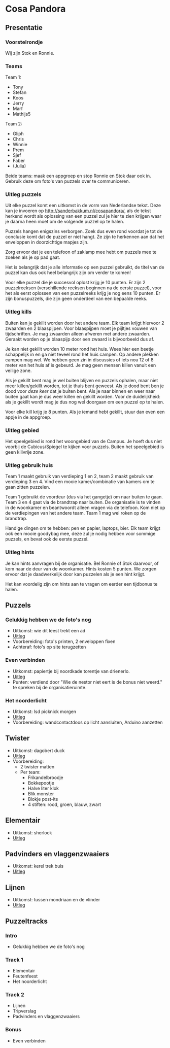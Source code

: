 # Cosa Pandora

## Presentatie
### Voorstelrondje
Wij zijn Stok en Ronnie.

### Teams
Team 1:
 * Tony
 * Stefan
 * Koos
 * Jerry
 * Marf
 * Mathijs5

Team 2:
 * Gliph
 * Chris
 * Winnie
 * Prem
 * Sjef
 * Faber
 * (Julia)

Beide teams: maak een appgroep en stop Ronnie en Stok daar ook in. Gebruik deze om foto's van puzzels over te communiceren.

### Uitleg puzzels
Uit elke puzzel komt een uitkomst in de vorm van Nederlandse tekst. Deze kan je invoeren op http://sanderbakkum.nl/cosapandora/, als de tekst herkend wordt als oplossing van een puzzel zul je hier te zien krijgen waar je daarna heen moet om de volgende puzzel op te halen.

Puzzels hangen enigszins verborgen. Zoek dus even rond voordat je tot de conclusie komt dat de puzzel er niet hangt. Ze zijn te herkennen aan dat het enveloppen in doorzichtige mapjes zijn.

Zorg ervoor dat je een telefoon of zaklamp mee hebt om puzzels mee te zoeken als je op pad gaat.

Het is belangrijk dat je alle informatie op een puzzel gebruikt, de titel van de puzzel kan dus ook heel belangrijk zijn om verder te komen!

Voor elke puzzel die je succesvol oplost krijg je 10 punten. Er zijn 2 puzzelreeksen (verschillende reeksen beginnen na de eerste puzzel), voor het als eerst oplossen van een puzzelreeks krijg je nog eens 10 punten. Er zijn bonuspuzzels, die zijn geen onderdeel van een bepaalde reeks.

### Uitleg kills
Buiten kan je gekillt worden door het andere team. Elk team krijgt hiervoor 2 zwaarden en 2 blaaspijpen. Voor blaaspijpen moet je pijltjes vouwen van tijdschriften. Je mag zwaarden alleen afweren met andere zwaarden. Geraakt worden op je blaaspijp door een zwaard is bijvoorbeeld dus af.

Je kan niet gekillt worden 10 meter rond het huis. Wees hier een beetje schappelijk in en ga niet teveel rond het huis campen. Op andere plekken campen mag wel. We hebben geen zin in discussies of iets nou 12 of 8 meter van het huis af is gebeurd. Je mag geen mensen killen vanuit een veilige zone.

Als je gekillt bent mag je wel buiten blijven en puzzels ophalen, maar niet meer killen/gekillt worden, tot je thuis bent geweest. Als je dood bent ben je dood voor *deze keer* dat je buiten bent. Als je naar binnen en weer naar buiten gaat kan je dus weer killen en gekillt worden. Voor de duidelijkheid: als je gekillt wordt mag je dus nog wel doorgaan om een puzzel op te halen.

Voor elke kill krijg je 8 punten. Als je iemand hebt gekillt, stuur dan even een appje in de appgroep.

### Uitleg gebied
Het speelgebied is rond het woongebied van de Campus. Je hoeft dus niet voorbij de Cubicus/Spiegel te kijken voor puzzels. Buiten het speelgebied is geen killvrije zone.

### Uitleg gebruik huis
Team 1 maakt gebruik van verdieping 1 en 2, team 2 maakt gebruik van verdieping 3 en 4. Vind een mooie kamer/combinatie van kamers om te gaan zitten puzzelen.

Team 1 gebruikt de voordeur (dus via het gangetje) om naar buiten te gaan. Team 3 en 4 gaat via de brandtrap naar buiten. De organisatie is te vinden in de woonkamer en beantwoordt alleen vragen via de telefoon. Kom niet op de verdiepingen van het andere team. Team 1 mag wel roken op de brandtrap.

Handige dingen om te hebben: pen en papier, laptops, bier. Elk team krijgt ook een mooie goodybag mee, deze zul je nodig hebben voor sommige puzzels, en bevat ook de eerste puzzel.

### Uitleg hints
Je kan hints aanvragen bij de organisatie. Bel Ronnie of Stok daarvoor, of kom naar de deur van de woonkamer. Hints kosten 5 punten. We zorgen ervoor dat je daadwerkelijk door kan puzzelen als je een hint krijgt.

Het kan voordelig zijn om hints aan te vragen om eerder een tijdbonus te halen.




## Puzzels
### Gelukkig hebben we de foto's nog
 * Uitkomst: wie dit leest trekt een ad
 * [Uitleg](puzzels/fotoboek/uitleg.md)
 * Voorbereiding: foto's printen, 2 enveloppen fixen
 * Achteraf: foto's op site terugzetten

### Even verbinden
 * Uitkomst: papiertje bij noordkade torentje van drienerlo.
 * [Uitleg](puzzels/even-verbinden/uitleg.md)
 * Punten: verdiend door "Wie de nestor niet eert is de bonus niet weerd." te spreken bij de organisatieruimte.

### Het noorderlicht
 * Uitkomst: lsd picknick morgen
 * [Uitleg](puzzels/morse/uitleg.md)
 * Voorbereiding: wandcontactdoos op licht aansluiten, Arduino aanzetten

## Twister
 * Uitkomst: dagobert duck
 * [Uitleg](puzzels/twister/uitleg.md)
 * Voorbereiding:
   * 2 twister matten
   * Per team:
     * Frikandelbroodje
     * Bokkepootje
     * Halve liter klok
     * Blik monster
     * Blokje post-its
     * 4 stiften: rood, groen, blauw, zwart

## Elementair
 * Uitkomst: sherlock
 * [Uitleg](puzzels/elementair/uitleg.md)

## Padvinders en vlaggenzwaaiers
 * Uitkomst: kerel trek buis
 * [Uitleg](puzzels/vlaggen/uitleg.md)

## Lijnen
 * Uitkomst: tussen mondriaan en de vlinder
 * [Uitleg](puzzels/lijnen/uitleg.md)




## Puzzeltracks
### Intro
 * Gelukkig hebben we de foto's nog

### Track 1
 * Elementair
 * Feutenfeest
 * Het noorderlicht

### Track 2
 * Lijnen
 * Tripverslag
 * Padvinders en vlaggenzwaaiers

### Bonus 
 * Even verbinden
